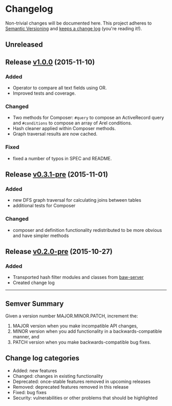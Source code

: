 # Changelog

Non-trivial changes will be documented here. 
This project adheres to [Semantic Versioning](http://semver.org/) 
and [keeps a change log](http://keepachangelog.com/) (you're reading it!).

## Unreleased

## Release [v1.0.0](https://github.com/cofiem/clearly-query/releases/tag/v1.0.0) (2015-11-10)

### Added
 - Operator to compare all text fields using OR.
 - Improved tests and coverage.

### Changed
 - Two methods for Composer: `#query` to compose an ActiveRecord query and `#conditions` to compose an array of Arel conditions.
 - Hash cleaner applied within Composer methods.
 - Graph traversal results are now cached.

### Fixed
 - fixed a number of typos in SPEC and README.

## Release [v0.3.1-pre](https://github.com/cofiem/clearly-query/releases/tag/v0.3.1-pre) (2015-11-01)

### Added
 - new DFS graph traversal for calculating joins between tables
 - additional tests for Composer

### Changed
 - composer and definition functionality redistributed to be more obvious and have simpler methods

## Release [v0.2.0-pre](https://github.com/cofiem/clearly-query/releases/tag/0.2.0) (2015-10-27)

### Added

 - Transported hash filter modules and classes from [baw-server](https://github.com/QutBioacoustics/baw-server)
  - Created change log

----

## Semver Summary

Given a version number MAJOR.MINOR.PATCH, increment the:

1. MAJOR version when you make incompatible API changes,
1. MINOR version when you add functionality in a backwards-compatible manner, and
1. PATCH version when you make backwards-compatible bug fixes.

## Change log categories

 - Added: new features
 - Changed: changes in existing functionality
 - Deprecated: once-stable features removed in upcoming releases
 - Removed: deprecated features removed in this release
 - Fixed: bug fixes
 - Security: vulnerabilities or other problems that should be highlighted
